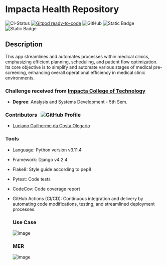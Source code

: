 # Impacta Health Repository

![CI-Status](https://github.com/Felipe007Guimaraes/Impacta-Health/actions/workflows/django.yml/badge.svg)
[![Gitpod ready-to-code](https://img.shields.io/badge/Gitpod-ready--to--code-908a85?logo=gitpod)](https://gitpod.io/#https://github.com/Felipe007Guimaraes/Impacta-Health.git)
![GitHub](https://img.shields.io/github/license/Felipe007Guimaraes/Impacta-Health)
![Static Badge](https://img.shields.io/badge/framework-Django%20v4.2.4-1035fd)
![Static Badge](https://img.shields.io/badge/language-Python%20v3.11%5E-ffeb2a)

## Description

This app streamlines and automates processes within medical clinics,
emphasizing efficient planning, scheduling, and patient flow optimization.
Its core objective is to simplify and automate various stages of medical
pre-screening, enhancing overall operational efficiency in medical clinic
environments.

### Challenge received from [Impacta College of Technology](https://www.impacta.edu.br/)

- **Degree**: Analysis and Systems Development - 5th Sem.

### Contributors &nbsp; ![GitHub Profile](https://user-images.githubusercontent.com/76751870/153108542-62e0a78a-95f1-4935-ae89-6062186153c5.png)


- [Luciano Guilherme da Costa Olegario](https://github.com/sullyanoo)

### Tools

- Language: Python version v3.11.4
- Framework: Django v4.2.4
- Flake8: Style guide according to pep8
- Pytest: Code tests
- CodeCov: Code coverage report
- GitHub Actions (CI/CD): Continuous integration and delivery by
  automating code modifications, testing, and streamlined deployment processes.

  ### Use Case
  ![image](https://github.com/Impacta-Health/Impacta-Health/assets/90731014/8975f82d-62ed-4f98-914f-98201307ff62)

  ### MER
  ![image](https://github.com/Impacta-Health/Impacta-Health/assets/90731014/3084e716-c8be-4910-81d0-61c8c46bf585)

